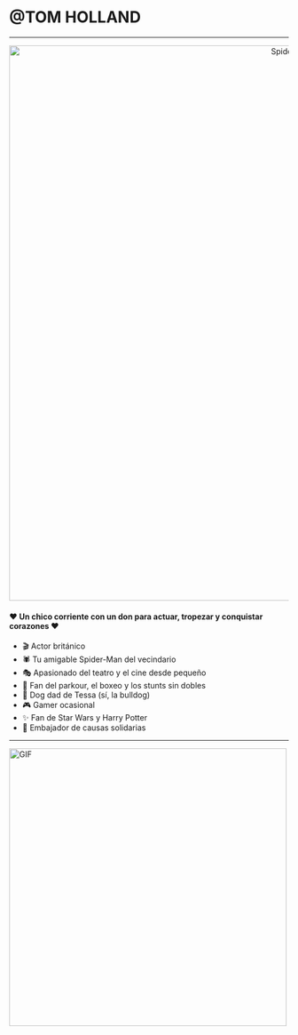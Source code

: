 # @TOM HOLLAND

***

<p align="center">
  <img src="https://github.com/16Keasi/16keasi/blob/main/GitHub.png" alt="Spiderman" width="1000px"/>
</p>

  <h4>❤️ Un chico corriente con un don para actuar, tropezar y conquistar corazones ❤️</h4>
  
  -  🎬 Actor británico <br>
  -  🕷️ Tu amigable Spider-Man del vecindario <br>
  - 🎭 Apasionado del teatro y el cine desde pequeño <br>
  -  💪 Fan del parkour, el boxeo y los stunts sin dobles <br>
  -  🐶 Dog dad de Tessa (sí, la bulldog) <br>
  -  🎮 Gamer ocasional
  -  ✨ Fan de Star Wars y Harry Potter <br>
  -  🤍 Embajador de causas solidarias

***


<img src="https://media.tenor.com/8iHC2NM9ZA0AAAP1/what-just-happened-spider-man-far-from-home.mp4" alt="GIF" width="500px"/>
 


